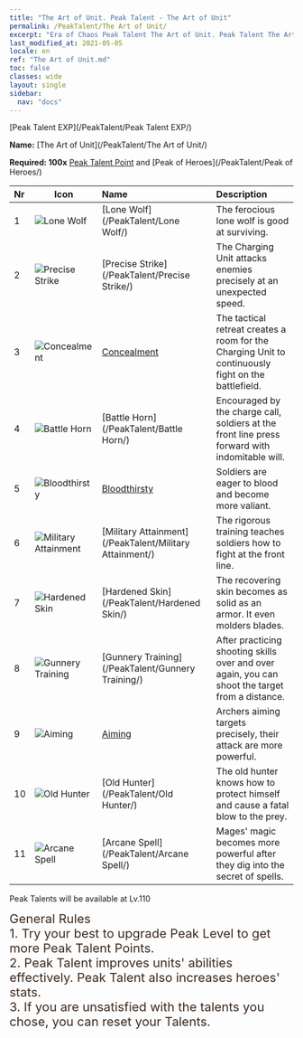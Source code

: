 ```yaml
---
title: "The Art of Unit. Peak Talent - The Art of Unit"
permalink: /PeakTalent/The Art of Unit/
excerpt: "Era of Chaos Peak Talent The Art of Unit. Peak Talent The Art of Unit. The Art of Unit"
last_modified_at: 2021-05-05
locale: en
ref: "The Art of Unit.md"
toc: false
classes: wide
layout: single
sidebar:
  nav: "docs"
---
```


  [Peak Talent EXP](/PeakTalent/Peak Talent EXP/)

  **Name:** [The Art of Unit](/PeakTalent/The Art of Unit/)

  **Required: 100x** [Peak Talent Point](/Items/con_934/) and [Peak of Heroes](/PeakTalent/Peak of Heroes/)

  | Nr | Icon | Name | Description |
  |:---|------|:-----------|:-----------|
  | 1 | ![Lone Wolf](/images/pt/talent_2001.png) | [Lone Wolf](/PeakTalent/Lone Wolf/) | The ferocious lone wolf is good at surviving. |
  | 2 | ![Precise Strike](/images/pt/talent_2002.png) | [Precise Strike](/PeakTalent/Precise Strike/) | The Charging Unit attacks enemies precisely at an unexpected speed. |
  | 3 | ![Concealment](/images/pt/talent_2003.png) | [Concealment](/PeakTalent/Concealment/) | The tactical retreat creates a room for the Charging Unit to continuously fight on the battlefield. |
  | 4 | ![Battle Horn](/images/pt/talent_2004.png) | [Battle Horn](/PeakTalent/Battle Horn/) | Encouraged by the charge call, soldiers at the front line press forward with indomitable will. |
  | 5 | ![Bloodthirsty](/images/pt/talent_2005.png) | [Bloodthirsty](/PeakTalent/Bloodthirsty/) | Soldiers are eager to blood and become more valiant. |
  | 6 | ![Military Attainment](/images/pt/talent_2006.png) | [Military Attainment](/PeakTalent/Military Attainment/) | The rigorous training teaches soldiers how to fight at the front line. |
  | 7 | ![Hardened Skin](/images/pt/talent_2007.png) | [Hardened Skin](/PeakTalent/Hardened Skin/) | The recovering skin becomes as solid as an armor. It even molders blades. |
  | 8 | ![Gunnery Training](/images/pt/talent_2008.png) | [Gunnery Training](/PeakTalent/Gunnery Training/) | After practicing shooting skills over and over again, you can shoot the target from a distance. |
  | 9 | ![Aiming](/images/pt/talent_2009.png) | [Aiming](/PeakTalent/Aiming/) | Archers aiming targets precisely, their attack are more powerful. |
  | 10 | ![Old Hunter](/images/pt/talent_2010.png) | [Old Hunter](/PeakTalent/Old Hunter/) | The old hunter knows how to protect himself and cause a fatal blow to the prey. |
  | 11 | ![Arcane Spell](/images/pt/talent_2011.png) | [Arcane Spell](/PeakTalent/Arcane Spell/) | Mages' magic becomes more powerful after they dig into the secret of spells. |



  Peak Talents will be available at Lv.110

  <span style="color: #3c2a1e;font-size:22px">General Rules</span><br/><span style="color: #3c2a1e;font-size:22px">1. Try your best to upgrade Peak Level to get more Peak Talent Points. </span><br/><span style="color: #3c2a1e;font-size:22px">2. Peak Talent improves units' abilities effectively. Peak Talent also increases heroes' stats. </span><br/><span style="color: #3c2a1e;font-size:22px">3. If you are unsatisfied with the talents you chose, you can reset your Talents.</span><br/>

